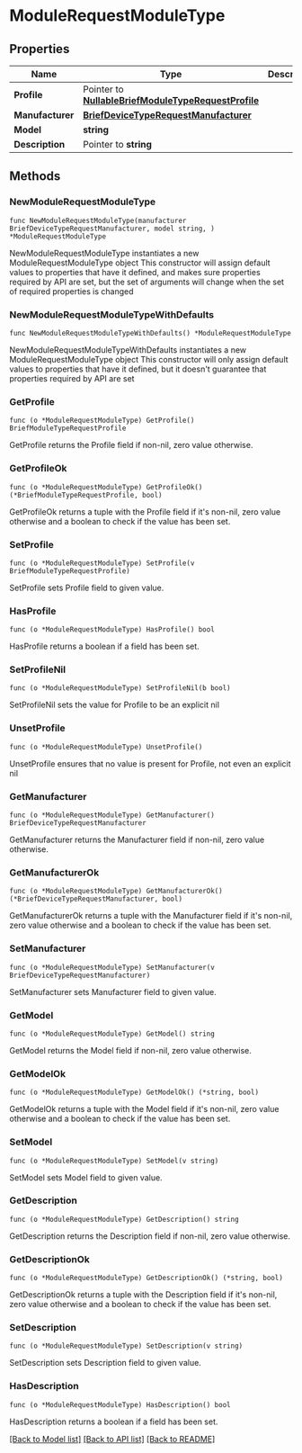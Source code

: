 # ModuleRequestModuleType

## Properties

Name | Type | Description | Notes
------------ | ------------- | ------------- | -------------
**Profile** | Pointer to [**NullableBriefModuleTypeRequestProfile**](BriefModuleTypeRequestProfile.md) |  | [optional] 
**Manufacturer** | [**BriefDeviceTypeRequestManufacturer**](BriefDeviceTypeRequestManufacturer.md) |  | 
**Model** | **string** |  | 
**Description** | Pointer to **string** |  | [optional] 

## Methods

### NewModuleRequestModuleType

`func NewModuleRequestModuleType(manufacturer BriefDeviceTypeRequestManufacturer, model string, ) *ModuleRequestModuleType`

NewModuleRequestModuleType instantiates a new ModuleRequestModuleType object
This constructor will assign default values to properties that have it defined,
and makes sure properties required by API are set, but the set of arguments
will change when the set of required properties is changed

### NewModuleRequestModuleTypeWithDefaults

`func NewModuleRequestModuleTypeWithDefaults() *ModuleRequestModuleType`

NewModuleRequestModuleTypeWithDefaults instantiates a new ModuleRequestModuleType object
This constructor will only assign default values to properties that have it defined,
but it doesn't guarantee that properties required by API are set

### GetProfile

`func (o *ModuleRequestModuleType) GetProfile() BriefModuleTypeRequestProfile`

GetProfile returns the Profile field if non-nil, zero value otherwise.

### GetProfileOk

`func (o *ModuleRequestModuleType) GetProfileOk() (*BriefModuleTypeRequestProfile, bool)`

GetProfileOk returns a tuple with the Profile field if it's non-nil, zero value otherwise
and a boolean to check if the value has been set.

### SetProfile

`func (o *ModuleRequestModuleType) SetProfile(v BriefModuleTypeRequestProfile)`

SetProfile sets Profile field to given value.

### HasProfile

`func (o *ModuleRequestModuleType) HasProfile() bool`

HasProfile returns a boolean if a field has been set.

### SetProfileNil

`func (o *ModuleRequestModuleType) SetProfileNil(b bool)`

 SetProfileNil sets the value for Profile to be an explicit nil

### UnsetProfile
`func (o *ModuleRequestModuleType) UnsetProfile()`

UnsetProfile ensures that no value is present for Profile, not even an explicit nil
### GetManufacturer

`func (o *ModuleRequestModuleType) GetManufacturer() BriefDeviceTypeRequestManufacturer`

GetManufacturer returns the Manufacturer field if non-nil, zero value otherwise.

### GetManufacturerOk

`func (o *ModuleRequestModuleType) GetManufacturerOk() (*BriefDeviceTypeRequestManufacturer, bool)`

GetManufacturerOk returns a tuple with the Manufacturer field if it's non-nil, zero value otherwise
and a boolean to check if the value has been set.

### SetManufacturer

`func (o *ModuleRequestModuleType) SetManufacturer(v BriefDeviceTypeRequestManufacturer)`

SetManufacturer sets Manufacturer field to given value.


### GetModel

`func (o *ModuleRequestModuleType) GetModel() string`

GetModel returns the Model field if non-nil, zero value otherwise.

### GetModelOk

`func (o *ModuleRequestModuleType) GetModelOk() (*string, bool)`

GetModelOk returns a tuple with the Model field if it's non-nil, zero value otherwise
and a boolean to check if the value has been set.

### SetModel

`func (o *ModuleRequestModuleType) SetModel(v string)`

SetModel sets Model field to given value.


### GetDescription

`func (o *ModuleRequestModuleType) GetDescription() string`

GetDescription returns the Description field if non-nil, zero value otherwise.

### GetDescriptionOk

`func (o *ModuleRequestModuleType) GetDescriptionOk() (*string, bool)`

GetDescriptionOk returns a tuple with the Description field if it's non-nil, zero value otherwise
and a boolean to check if the value has been set.

### SetDescription

`func (o *ModuleRequestModuleType) SetDescription(v string)`

SetDescription sets Description field to given value.

### HasDescription

`func (o *ModuleRequestModuleType) HasDescription() bool`

HasDescription returns a boolean if a field has been set.


[[Back to Model list]](../README.md#documentation-for-models) [[Back to API list]](../README.md#documentation-for-api-endpoints) [[Back to README]](../README.md)


